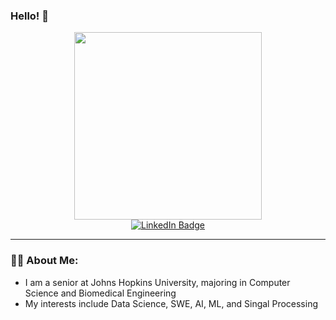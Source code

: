 ### Hello! 👋

<!--
**aaug1/aaug1** is a ✨ _special_ ✨ repository because its `README.md` (this file) appears on your GitHub profile.

Here are some ideas to get you started:

- 🔭 I’m currently working on ...
- 🌱 I’m currently learning ...
- 👯 I’m looking to collaborate on ...
- 🤔 I’m looking for help with ...
- 💬 Ask me about ...
- 📫 How to reach me: ...
- 😄 Pronouns: ...
- ⚡ Fun fact: ...
-->


<div id="header" align="center">
  <img src="https://user-images.githubusercontent.com/83732493/191078198-9c517efc-6d85-4b30-b8ca-f66ea9e84127.gif" width="300"/>
</div>

<div id="badges" align="center">
  <a href="https://www.linkedin.com/in/aidan-aug-66518b200/">
    <img src="https://img.shields.io/badge/LinkedIn-blue?style=for-the-badge&logo=linkedin&logoColor=white" alt="LinkedIn Badge"/>
  </a>
</div>

---

### :man_technologist: About Me:
- I am a senior at Johns Hopkins University, majoring in Computer Science and Biomedical Engineering
- My interests include Data Science, SWE, AI, ML, and Singal Processing

